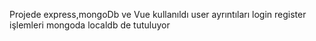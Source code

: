 Projede express,mongoDb ve Vue kullanıldı 
user ayrıntıları login register işlemleri mongoda localdb de tutuluyor

